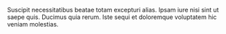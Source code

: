 Suscipit necessitatibus beatae totam excepturi alias.
Ipsam iure nisi sint ut saepe quis.
Ducimus quia rerum.
Iste sequi et doloremque voluptatem hic veniam molestias.